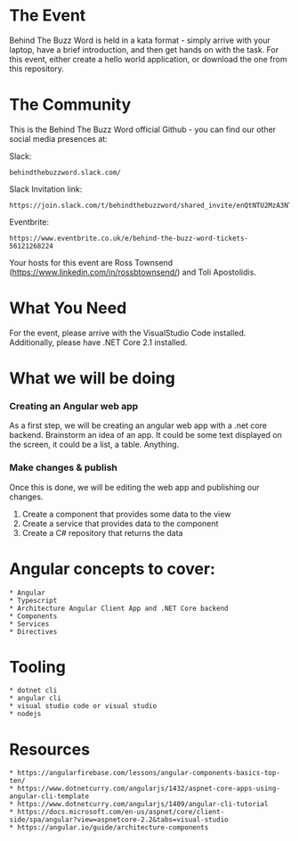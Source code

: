 # The Event
Behind The Buzz Word is held in a kata format - simply arrive with your laptop, have a brief introduction, and then get hands on with the task.
For this event, either create a hello world application, or download the one from this repository.

# The Community
This is the Behind The Buzz Word official Github - you can find our other social media presences at:

Slack:
```
behindthebuzzword.slack.com/
```
Slack Invitation link:
```
https://join.slack.com/t/behindthebuzzword/shared_invite/enQtNTU2MzA3NTUwMTE5LTQwMjY2Y2YxZGM5YTA0ODkyN2MzYTYwZTc0ZTkzZTM2ZWZkNzQxM2JlZDZlZTg0NDZiYTRkZTBlMDNlODljMWQ)
```

Eventbrite:
```
https://www.eventbrite.co.uk/e/behind-the-buzz-word-tickets-56121268224
```
Your hosts for this event are Ross Townsend (https://www.linkedin.com/in/rossbtownsend/) and Toli Apostolidis.

# What You Need
For the event, please arrive with the VisualStudio Code installed. Additionally, please have .NET Core 2.1 installed.


# What we will be doing

### Creating an Angular web app

As a first step, we will be creating an angular web app with a .net core backend. Brainstorm an idea of an app. It could be some text displayed on the screen, it could be a list, a table. Anything.

### Make changes & publish

Once this is done, we will be editing the web app and publishing our changes. 

1. Create a component that provides some data to the view
2. Create a service that provides data to the component
3. Create a C# repository that returns the data


# Angular concepts to cover:


	* Angular
	* Typescript
	* Architecture Angular Client App and .NET Core backend
	* Components
	* Services
  	* Directives

# Tooling

	* dotnet cli
	* angular cli
	* visual studio code or visual studio
	* nodejs

# Resources


	* https://angularfirebase.com/lessons/angular-components-basics-top-ten/
	* https://www.dotnetcurry.com/angularjs/1432/aspnet-core-apps-using-angular-cli-template
	* https://www.dotnetcurry.com/angularjs/1409/angular-cli-tutorial
	* https://docs.microsoft.com/en-us/aspnet/core/client-side/spa/angular?view=aspnetcore-2.2&tabs=visual-studio
	* https://angular.io/guide/architecture-components

